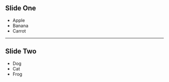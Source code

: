 <!--
theme: gaia
class:
 - invert
headingDivider: 2 
paginate: true
-->

<!--
_class:
 - lead
 - invert
-->

## Slide One

* Apple
* Banana
* Carrot

---

## Slide Two

- Dog
- Cat
- Frog

